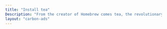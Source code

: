 ```yaml
---
title: "Install tea"
Description: "From the creator of Homebrew comes tea, the revolutionary, cross-platform package manager."
layout: "carbon-ads"
---
```

